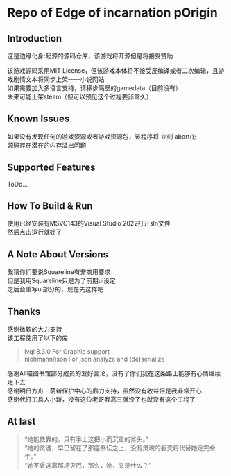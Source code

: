 # Repo of Edge of incarnation pOrigin

## Introduction

这是边缘化身:起源的源码仓库，该游戏将开源但是将接受赞助  

该游戏源码采用MIT License，但该游戏本体将不接受反编译或者二次编辑，且游戏剧情文本将同步上架——小说网站  
如果需要加入多语言支持，请移步隔壁的gamedata（目前没有）  
未来可能上架steam（但可以预见这个过程要非常久）  

## Known Issues

如果没有发现任何的游戏资源或者游戏资源包，该程序将 立刻 abort();  
源码存在潜在的内存溢出问题  

## Supported Features

ToDo...  

## How To Build & Run

使用已经安装有MSVC143的Visual Studio 2022打开sln文件  
然后点击运行就好了  


## A Note About Versions

我猜你们要说Squareline有非商用要求  
但是我用Squareline只是为了前期ui设定  
之后会重写ui部分的，现在先这样吧  

## Thanks

感谢微软的大力支持  
该工程使用了以下的库  
>lvgl 8.3.0 For Graphic support  
>nlohmann/json For json analyze and (de)serialize  

感谢All喵图书馆部分成员的友好言论，没有了你们我在这条路上能够有心情继续走下去  
感谢明日方舟 - 萌新保护中心的鼎力支持，虽然没有收益但是我非常开心  
感谢代打工具人小新，没有这位老哥我高三就没了也就没有这个工程了  

## At last
>“她能依靠的，只有手上这把小而沉重的斧头。”  
>“她的灵魂，早已留在了那座祭坛之上，没有灵魂的躯壳将代替她走完余生。”  
>“她不曾逃离那场灾厄，那么，她，又是什么？”  
